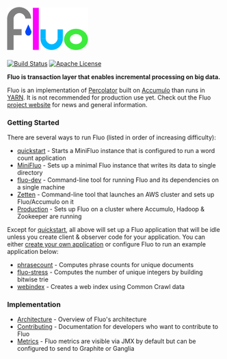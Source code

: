 [![Fluo][logo]][fluo.io]
---
[![Build Status][ti]][tl] [![Apache License][li]][ll]

**Fluo is transaction layer that enables incremental processing on big data.**

Fluo is an implementation of [Percolator] built on [Accumulo] than runs in [YARN]. 
It is not recommended for production use yet. Check out the Fluo [project website][fluo.io]
for news and general information.

### Getting Started

There are several ways to run Fluo (listed in order of increasing difficulty):

* [quickstart] - Starts a MiniFluo instance that is configured to run a word count application
* [MiniFluo] - Sets up a minimal Fluo instance that writes its data to single directory
* [fluo-dev] - Command-line tool for running Fluo and its dependencies on a single machine
* [Zetten] - Command-line tool that launches an AWS cluster and sets up Fluo/Accumulo on it
* [Production] - Sets up Fluo on a cluster where Accumulo, Hadoop & Zookeeper are running

Except for [quickstart], all above will set up a Fluo application that will be idle unless you
create client & observer code for your application.  You can either [create your own
application][applications] or configure Fluo to run an example application below:

* [phrasecount] - Computes phrase counts for unique documents
* [fluo-stress] - Computes the number of unique integers by building bitwise trie
* [webindex] - Creates a web index using Common Crawl data

### Implementation

* [Architecture] - Overview of Fluo's architecture
* [Contributing] - Documentation for developers who want to contribute to Fluo
* [Metrics] - Fluo metrics are visible via JMX by default but can be configured to send to Graphite or Ganglia

[fluo.io]: http://fluo.io/
[Accumulo]: http://accumulo.apache.org
[Percolator]: http://research.google.com/pubs/pub36726.html
[YARN]: http://hadoop.apache.org/docs/r2.5.1/hadoop-yarn/hadoop-yarn-site/YARN.html
[quickstart]: https://github.com/fluo-io/fluo-quickstart
[fluo-dev]: https://github.com/fluo-io/fluo-dev
[Zetten]: https://github.com/fluo-io/zetten
[phrasecount]: https://github.com/fluo-io/phrasecount
[fluo-stress]: https://github.com/fluo-io/fluo-stress
[webindex]: https://github.com/fluo-io/webindex
[MiniFluo]: docs/mini-fluo-setup.md
[Production]: docs/prod-fluo-setup.md
[applications]: docs/applications.md
[Metrics]: docs/metrics.md
[Contributing]: docs/contributing.md
[Architecture]: docs/architecture.md
[ti]: https://travis-ci.org/fluo-io/fluo.svg?branch=master
[tl]: https://travis-ci.org/fluo-io/fluo
[li]: http://img.shields.io/badge/license-ASL-blue.svg
[ll]: https://github.com/fluo-io/fluo/blob/master/LICENSE
[logo]: contrib/fluo-logo.png

